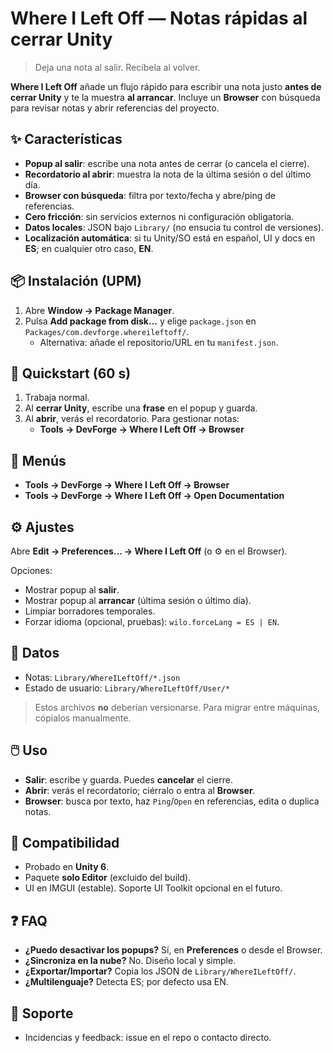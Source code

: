 # Where I Left Off — Notas rápidas al cerrar Unity

> Deja una nota al salir. Recíbela al volver.

**Where I Left Off** añade un flujo rápido para escribir una nota justo **antes de cerrar Unity** y te la muestra **al arrancar**. Incluye un **Browser** con búsqueda para revisar notas y abrir referencias del proyecto.

## ✨ Características
- **Popup al salir**: escribe una nota antes de cerrar (o cancela el cierre).
- **Recordatorio al abrir**: muestra la nota de la última sesión o del último día.
- **Browser con búsqueda**: filtra por texto/fecha y abre/ping de referencias.
- **Cero fricción**: sin servicios externos ni configuración obligatoria.
- **Datos locales**: JSON bajo `Library/` (no ensucia tu control de versiones).
- **Localización automática**: si tu Unity/SO está en español, UI y docs en **ES**; en cualquier otro caso, **EN**.

## 📦 Instalación (UPM)
1. Abre **Window → Package Manager**.
2. Pulsa **Add package from disk…** y elige `package.json` en `Packages/com.devforge.whereileftoff/`.
   - Alternativa: añade el repositorio/URL en tu `manifest.json`.

## 🚀 Quickstart (60 s)
1. Trabaja normal.
2. Al **cerrar Unity**, escribe una **frase** en el popup y guarda.
3. Al **abrir**, verás el recordatorio. Para gestionar notas:
   - **Tools → DevForge → Where I Left Off → Browser**

## 🧭 Menús
- **Tools → DevForge → Where I Left Off → Browser**
- **Tools → DevForge → Where I Left Off → Open Documentation**

## ⚙️ Ajustes
Abre **Edit → Preferences… → Where I Left Off** (o ⚙️ en el Browser).

Opciones:
- Mostrar popup al **salir**.
- Mostrar popup al **arrancar** (última sesión o último día).
- Limpiar borradores temporales.
- Forzar idioma (opcional, pruebas): `wilo.forceLang = ES | EN`.

## 📁 Datos
- Notas: `Library/WhereILeftOff/*.json`
- Estado de usuario: `Library/WhereILeftOff/User/*`

> Estos archivos **no** deberían versionarse. Para migrar entre máquinas, cópialos manualmente.

## 🖱️ Uso
- **Salir**: escribe y guarda. Puedes **cancelar** el cierre.
- **Abrir**: verás el recordatorio; ciérralo o entra al **Browser**.
- **Browser**: busca por texto, haz `Ping`/`Open` en referencias, edita o duplica notas.

## 🧪 Compatibilidad
- Probado en **Unity 6**.
- Paquete **solo Editor** (excluido del build).
- UI en IMGUI (estable). Soporte UI Toolkit opcional en el futuro.

## ❓ FAQ
- **¿Puedo desactivar los popups?** Sí, en **Preferences** o desde el Browser.
- **¿Sincroniza en la nube?** No. Diseño local y simple.
- **¿Exportar/Importar?** Copia los JSON de `Library/WhereILeftOff/`.
- **¿Multilenguaje?** Detecta ES; por defecto usa EN.

## 💬 Soporte
- Incidencias y feedback: issue en el repo o contacto directo.
